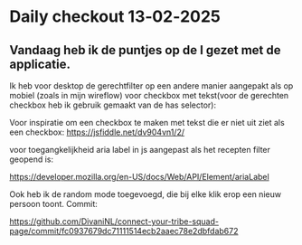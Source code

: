 # Daily checkout 13‐02‐2025

## Vandaag heb ik de puntjes op de I gezet met de applicatie.

Ik heb voor desktop de gerechtfilter op een andere manier aangepakt als op mobiel (zoals in mijn wireflow)
voor checkbox met tekst(voor de gerechten checkbox heb ik gebruik gemaakt van de has selector):  


Voor inspiratie om een checkbox te maken met tekst die er niet uit ziet als een checkbox:
https://jsfiddle.net/dv904vn1/2/

voor toegangkelijkheid aria label in js aangepast als het recepten filter geopend is:

https://developer.mozilla.org/en-US/docs/Web/API/Element/ariaLabel

Ook heb ik de random mode toegevoegd, die bij elke klik erop een nieuw persoon toont.
Commit:

https://github.com/DivaniNL/connect-your-tribe-squad-page/commit/fc0937679dc71111514ecb2aaec78e2dbfdab672